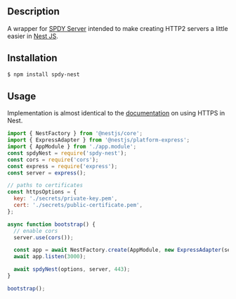 ## Description

<p>A wrapper for <a href="https://github.com/spdy-http2/node-spdy" target="_blank">SPDY Server</a> intended to make creating HTTP2 servers a little easier in <a href="https://github.com/nestjs/nest" target="_blank">Nest JS</a>.</p>

## Installation

```bash
$ npm install spdy-nest
```

## Usage

Implementation is almost identical to the
<a href="https://docs.nestjs.com/faq/multiple-servers" target="_blank">documentation</a> on using
HTTPS in Nest.

```javascript
import { NestFactory } from '@nestjs/core';
import { ExpressAdapter } from '@nestjs/platform-express';
import { AppModule } from './app.module';
const spdyNest = require('spdy-nest');
const cors = require('cors');
const express = require('express');
const server = express();

// paths to certificates
const httpsOptions = {
  key: './secrets/private-key.pem',
  cert: './secrets/public-certificate.pem',
};

async function bootstrap() {
  // enable cors
  server.use(cors());

  const app = await NestFactory.create(AppModule, new ExpressAdapter(server));
  await app.listen(3000);

  await spdyNest(options, server, 443);
}

bootstrap();
```
